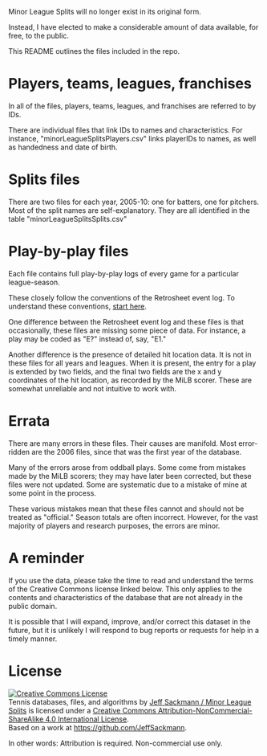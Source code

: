 Minor League Splits will no longer exist in its original form.

Instead, I have elected to make a considerable amount of data available, for free, to the public.

This README outlines the files included in the repo.

# Players, teams, leagues, franchises

In all of the files, players, teams, leagues, and franchises are referred to by IDs.

There are individual files that link IDs to names and characteristics. For instance, "minorLeagueSplitsPlayers.csv" links playerIDs to names, as well as handedness and date of birth.

# Splits files

There are two files for each year, 2005-10: one for batters, one for pitchers. Most of the split names are self-explanatory. They are all identified in the table "minorLeagueSplitsSplits.csv"

# Play-by-play files

Each file contains full play-by-play logs of every game for a particular league-season.

These closely follow the conventions of the Retrosheet event log. To understand these conventions, [start here](https://www.retrosheet.org/eventfile.htm).

One difference between the Retrosheet event log and these files is that occasionally, these files are missing some piece of data. For instance, a play may be coded as "E?" instead of, say, "E1."

Another difference is the presence of detailed hit location data. It is not in these files for all years and leagues. When it is present, the entry for a play is extended by two fields, and the final two fields are the x and y coordinates of the hit location, as recorded by the MiLB scorer. These are somewhat unreliable and not intuitive to work with.

# Errata

There are many errors in these files. Their causes are manifold. Most error-ridden are the 2006 files, since that was the first year of the database.

Many of the errors arose from oddball plays. Some come from mistakes made by the MiLB scorers; they may have later been corrected, but these files were not updated. Some are systematic due to a mistake of mine at some point in the process.

These various mistakes mean that these files cannot and should not be treated as "official." Season totals are often incorrect. However, for the vast majority of players and research purposes, the errors are minor.

# A reminder

If you use the data, please take the time to read and understand the terms of the Creative Commons license linked below. This only applies to the contents and characteristics of the database that are not already in the public domain.

It is possible that I will expand, improve, and/or correct this dataset in the future, but it is unlikely I will respond to bug reports or requests for help in a timely manner.

# License

<a rel="license" href="http://creativecommons.org/licenses/by-nc-sa/4.0/"><img alt="Creative Commons License" style="border-width:0" src="https://i.creativecommons.org/l/by-nc-sa/4.0/88x31.png" /></a><br /><span xmlns:dct="http://purl.org/dc/terms/" href="http://purl.org/dc/dcmitype/Dataset" property="dct:title" rel="dct:type">Tennis databases, files, and algorithms</span> by <a xmlns:cc="http://creativecommons.org/ns# " href="http://www.tennisabstract.com/" property="cc:attributionName" rel="cc:attributionURL">Jeff Sackmann / Minor League Splits</a> is licensed under a <a rel="license" href="http://creativecommons.org/licenses/by-nc-sa/4.0/">Creative Commons Attribution-NonCommercial-ShareAlike 4.0 International License</a>.<br />Based on a work at <a xmlns:dct="http://purl.org/dc/terms/" href="https://github.com/JeffSackmann" rel="dct:source">https://github.com/JeffSackmann</a>.

In other words: Attribution is required. Non-commercial use only. 

